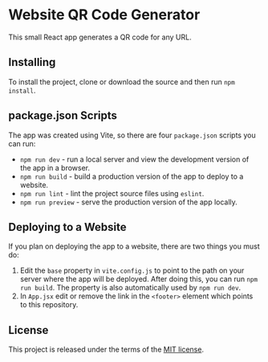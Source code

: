 # Website QR Code Generator

This small React app generates a QR code for any URL.

## Installing
To install the project, clone or download the source and then run `npm install`.

## package.json Scripts
The app was created using Vite, so there are four `package.json` scripts you can run:
* `npm run dev` - run a local server and view the development version of the app in a browser.
* `npm run build` - build a production version of the app to deploy to a website.
* `npm run lint` - lint the project source files using `eslint`.
* `npm run preview` - serve the production version of the app locally.

## Deploying to a Website
If you plan on deploying the app to a website, there are two things you must do:
1. Edit the `base` property in `vite.config.js` to point to the path on your server where the app will be deployed. After doing this, you can run `npm run build`. The property is also automatically used by `npm run dev`.
2. In `App.jsx` edit or remove the link in the `<footer>` element which points to this repository. 

## License
This project is released under the terms of the [MIT license](./LICENSE).
